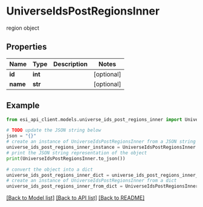 # UniverseIdsPostRegionsInner

region object

## Properties

Name | Type | Description | Notes
------------ | ------------- | ------------- | -------------
**id** | **int** |  | [optional] 
**name** | **str** |  | [optional] 

## Example

```python
from esi_api_client.models.universe_ids_post_regions_inner import UniverseIdsPostRegionsInner

# TODO update the JSON string below
json = "{}"
# create an instance of UniverseIdsPostRegionsInner from a JSON string
universe_ids_post_regions_inner_instance = UniverseIdsPostRegionsInner.from_json(json)
# print the JSON string representation of the object
print(UniverseIdsPostRegionsInner.to_json())

# convert the object into a dict
universe_ids_post_regions_inner_dict = universe_ids_post_regions_inner_instance.to_dict()
# create an instance of UniverseIdsPostRegionsInner from a dict
universe_ids_post_regions_inner_from_dict = UniverseIdsPostRegionsInner.from_dict(universe_ids_post_regions_inner_dict)
```
[[Back to Model list]](../README.md#documentation-for-models) [[Back to API list]](../README.md#documentation-for-api-endpoints) [[Back to README]](../README.md)


